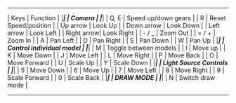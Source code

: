 _______________________________________
|     Keys   |         Function       |
|_____________________________________|
|				Camera				              	|
|_____________________________________|
|    Q, E    | Speed up/down gears    |
|      R     | Reset Speed/position   |
|  Up arrow  |      Look Up           |
| Down arrow |      Look Down         |
| Left arrow |      Look Left         |
| Right arrow|      Look Right        |
|    - / _   |       Zoom Out         |
|    = / +   |       Zoom In          |
|      A     |       Pan Left         |
|      D     |       Pan Right        |
|      S     |       Pan Down         |
|      W     |       Pan Up           |
|_____________________________________|
|	   Control individual model      	|
|_____________________________________|
|      M     |  Toggle between models |
|      I     |     Move up            |
|      K     |     Move Down          |
|      J     |     Move Left          |
|      L     |     Move Right         |
|      P     |     Move Back          |
|      O     |     Move Forward       |
|      U     |     Scale Up           |
|      Y     |     Scale Down         |
|_____________________________________|
|	   Light Source Controls           	|
|_____________________________________|
|      5     |     Move Down          |
|      6     |     Move Up            |
|      7     |     Move Left          |
|      8     |     Move Right         |
|      9     |     Scale Forward      |
|      0     |     Scale Back         |
|_____________________________________|
|	      DRAW MODE                  	|
|_____________________________________|
|      N     |   Switch draw mode     |
_______________________________________

